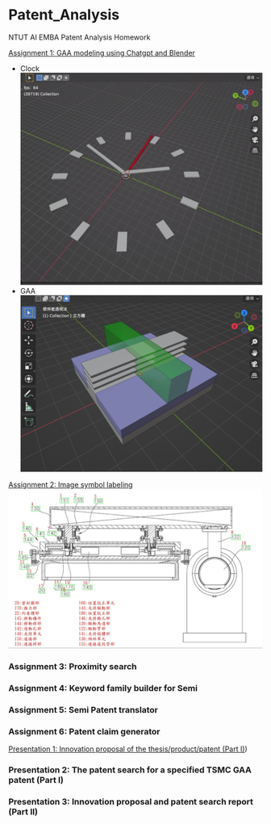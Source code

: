 # Patent_Analysis
NTUT AI EMBA Patent Analysis Homework

[Assignment 1: GAA modeling using Chatgpt and Blender](https://github.com/fu402138670/Patent_Analysis/tree/main/Assignment1)
- Clock
![Clock by Blender](https://github.com/fu402138670/Patent_Analysis/blob/main/Assignment1/Clock.png)
- GAA
![GAA by Blender](https://github.com/fu402138670/Patent_Analysis/blob/main/Assignment1/GAA.png)

[Assignment 2: Image symbol labeling](https://github.com/fu402138670/Patent_Analysis/tree/main/Assignment2)
![Labeling IPA](https://github.com/fu402138670/Patent_Analysis/blob/main/Assignment2/Label.png)

### Assignment 3: Proximity search
### Assignment 4: Keyword family builder for Semi 
### Assignment 5: Semi Patent translator
### Assignment 6: Patent claim generator
[Presentation 1: Innovation proposal of the thesis/product/patent (Part I)](https://github.com/fu402138670/Patent_Analysis/blob/main/Presentation1/Intelligent_Patent_Analysis.pdf))
### Presentation 2: The patent search for a specified TSMC GAA patent (Part I)
### Presentation 3: Innovation proposal and patent search report (Part II)
